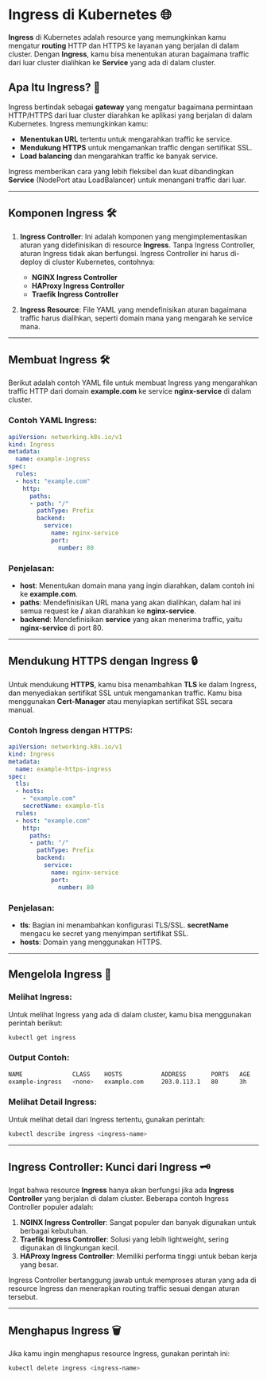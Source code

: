 
# Ingress di Kubernetes 🌐

**Ingress** di Kubernetes adalah resource yang memungkinkan kamu mengatur **routing** HTTP dan HTTPS ke layanan yang berjalan di dalam cluster. Dengan **Ingress**, kamu bisa menentukan aturan bagaimana traffic dari luar cluster dialihkan ke **Service** yang ada di dalam cluster.

## Apa Itu Ingress? 🤔

Ingress bertindak sebagai **gateway** yang mengatur bagaimana permintaan HTTP/HTTPS dari luar cluster diarahkan ke aplikasi yang berjalan di dalam Kubernetes. Ingress memungkinkan kamu:
- **Menentukan URL** tertentu untuk mengarahkan traffic ke service.
- **Mendukung HTTPS** untuk mengamankan traffic dengan sertifikat SSL.
- **Load balancing** dan mengarahkan traffic ke banyak service.

Ingress memberikan cara yang lebih fleksibel dan kuat dibandingkan **Service** (NodePort atau LoadBalancer) untuk menangani traffic dari luar.

---

## Komponen Ingress 🛠️

1. **Ingress Controller**: Ini adalah komponen yang mengimplementasikan aturan yang didefinisikan di resource **Ingress**. Tanpa Ingress Controller, aturan Ingress tidak akan berfungsi. Ingress Controller ini harus di-deploy di cluster Kubernetes, contohnya:
   - **NGINX Ingress Controller**
   - **HAProxy Ingress Controller**
   - **Traefik Ingress Controller**

2. **Ingress Resource**: File YAML yang mendefinisikan aturan bagaimana traffic harus dialihkan, seperti domain mana yang mengarah ke service mana.

---

## Membuat Ingress 🛠️

Berikut adalah contoh YAML file untuk membuat Ingress yang mengarahkan traffic HTTP dari domain **example.com** ke service **nginx-service** di dalam cluster.

### Contoh YAML Ingress:
```yaml
apiVersion: networking.k8s.io/v1
kind: Ingress
metadata:
  name: example-ingress
spec:
  rules:
  - host: "example.com"
    http:
      paths:
      - path: "/"
        pathType: Prefix
        backend:
          service:
            name: nginx-service
            port:
              number: 80
```

### Penjelasan:
- **host**: Menentukan domain mana yang ingin diarahkan, dalam contoh ini ke **example.com**.
- **paths**: Mendefinisikan URL mana yang akan dialihkan, dalam hal ini semua request ke **/** akan diarahkan ke **nginx-service**.
- **backend**: Mendefinisikan **service** yang akan menerima traffic, yaitu **nginx-service** di port 80.

---

## Mendukung HTTPS dengan Ingress 🔒

Untuk mendukung **HTTPS**, kamu bisa menambahkan **TLS** ke dalam Ingress, dan menyediakan sertifikat SSL untuk mengamankan traffic. Kamu bisa menggunakan **Cert-Manager** atau menyiapkan sertifikat SSL secara manual.

### Contoh Ingress dengan HTTPS:
```yaml
apiVersion: networking.k8s.io/v1
kind: Ingress
metadata:
  name: example-https-ingress
spec:
  tls:
  - hosts:
    - "example.com"
    secretName: example-tls
  rules:
  - host: "example.com"
    http:
      paths:
      - path: "/"
        pathType: Prefix
        backend:
          service:
            name: nginx-service
            port:
              number: 80
```

### Penjelasan:
- **tls**: Bagian ini menambahkan konfigurasi TLS/SSL. **secretName** mengacu ke secret yang menyimpan sertifikat SSL.
- **hosts**: Domain yang menggunakan HTTPS.

---

## Mengelola Ingress 🧰

### Melihat Ingress:
Untuk melihat Ingress yang ada di dalam cluster, kamu bisa menggunakan perintah berikut:

```bash
kubectl get ingress
```

### Output Contoh:
```bash
NAME              CLASS    HOSTS           ADDRESS       PORTS   AGE
example-ingress   <none>   example.com     203.0.113.1   80      3h
```

### Melihat Detail Ingress:
Untuk melihat detail dari Ingress tertentu, gunakan perintah:

```bash
kubectl describe ingress <ingress-name>
```

---

## Ingress Controller: Kunci dari Ingress 🗝️

Ingat bahwa resource **Ingress** hanya akan berfungsi jika ada **Ingress Controller** yang berjalan di dalam cluster. Beberapa contoh Ingress Controller populer adalah:
1. **NGINX Ingress Controller**: Sangat populer dan banyak digunakan untuk berbagai kebutuhan.
2. **Traefik Ingress Controller**: Solusi yang lebih lightweight, sering digunakan di lingkungan kecil.
3. **HAProxy Ingress Controller**: Memiliki performa tinggi untuk beban kerja yang besar.

Ingress Controller bertanggung jawab untuk memproses aturan yang ada di resource Ingress dan menerapkan routing traffic sesuai dengan aturan tersebut.

---

## Menghapus Ingress 🗑️

Jika kamu ingin menghapus resource Ingress, gunakan perintah ini:

```bash
kubectl delete ingress <ingress-name>
```
